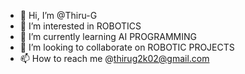 - 👋 Hi, I’m @Thiru-G
- 👀 I’m interested in ROBOTICS
- 🌱 I’m currently learning AI PROGRAMMING
- 💞️ I’m looking to collaborate on ROBOTIC PROJECTS
- 📫 How to reach me @thirug2k02@gmail.com

<!---
Thiru-G/Thiru-G is a ✨ special ✨ repository because its `README.md` (this file) appears on your GitHub profile.
You can click the Preview link to take a look at your changes.
--->
